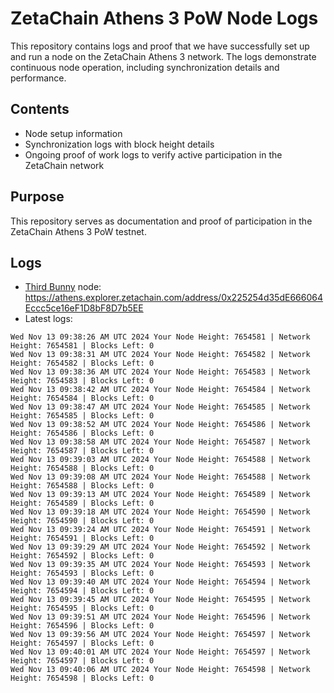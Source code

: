 # ZetaChain Athens 3 PoW Node Logs
This repository contains logs and proof that we have successfully set up and run a node on the ZetaChain Athens 3 network. The logs demonstrate continuous node operation, including synchronization details and performance.

## Contents
- Node setup information
- Synchronization logs with block height details
- Ongoing proof of work logs to verify active participation in the ZetaChain network

## Purpose
This repository serves as documentation and proof of participation in the ZetaChain Athens 3 PoW testnet.

## Logs

- [Third Bunny](https://thirdbunny.xyz/) node: https://athens.explorer.zetachain.com/address/0x225254d35dE666064Eccc5ce16eF1D8bF8D7b5EE
- Latest logs:
```
Wed Nov 13 09:38:26 AM UTC 2024 Your Node Height: 7654581 | Network Height: 7654581 | Blocks Left: 0
Wed Nov 13 09:38:31 AM UTC 2024 Your Node Height: 7654582 | Network Height: 7654582 | Blocks Left: 0
Wed Nov 13 09:38:36 AM UTC 2024 Your Node Height: 7654583 | Network Height: 7654583 | Blocks Left: 0
Wed Nov 13 09:38:42 AM UTC 2024 Your Node Height: 7654584 | Network Height: 7654584 | Blocks Left: 0
Wed Nov 13 09:38:47 AM UTC 2024 Your Node Height: 7654585 | Network Height: 7654585 | Blocks Left: 0
Wed Nov 13 09:38:52 AM UTC 2024 Your Node Height: 7654586 | Network Height: 7654586 | Blocks Left: 0
Wed Nov 13 09:38:58 AM UTC 2024 Your Node Height: 7654587 | Network Height: 7654587 | Blocks Left: 0
Wed Nov 13 09:39:03 AM UTC 2024 Your Node Height: 7654588 | Network Height: 7654588 | Blocks Left: 0
Wed Nov 13 09:39:08 AM UTC 2024 Your Node Height: 7654588 | Network Height: 7654588 | Blocks Left: 0
Wed Nov 13 09:39:13 AM UTC 2024 Your Node Height: 7654589 | Network Height: 7654589 | Blocks Left: 0
Wed Nov 13 09:39:18 AM UTC 2024 Your Node Height: 7654590 | Network Height: 7654590 | Blocks Left: 0
Wed Nov 13 09:39:24 AM UTC 2024 Your Node Height: 7654591 | Network Height: 7654591 | Blocks Left: 0
Wed Nov 13 09:39:29 AM UTC 2024 Your Node Height: 7654592 | Network Height: 7654592 | Blocks Left: 0
Wed Nov 13 09:39:35 AM UTC 2024 Your Node Height: 7654593 | Network Height: 7654593 | Blocks Left: 0
Wed Nov 13 09:39:40 AM UTC 2024 Your Node Height: 7654594 | Network Height: 7654594 | Blocks Left: 0
Wed Nov 13 09:39:45 AM UTC 2024 Your Node Height: 7654595 | Network Height: 7654595 | Blocks Left: 0
Wed Nov 13 09:39:51 AM UTC 2024 Your Node Height: 7654596 | Network Height: 7654596 | Blocks Left: 0
Wed Nov 13 09:39:56 AM UTC 2024 Your Node Height: 7654597 | Network Height: 7654597 | Blocks Left: 0
Wed Nov 13 09:40:01 AM UTC 2024 Your Node Height: 7654597 | Network Height: 7654597 | Blocks Left: 0
Wed Nov 13 09:40:06 AM UTC 2024 Your Node Height: 7654598 | Network Height: 7654598 | Blocks Left: 0
```
